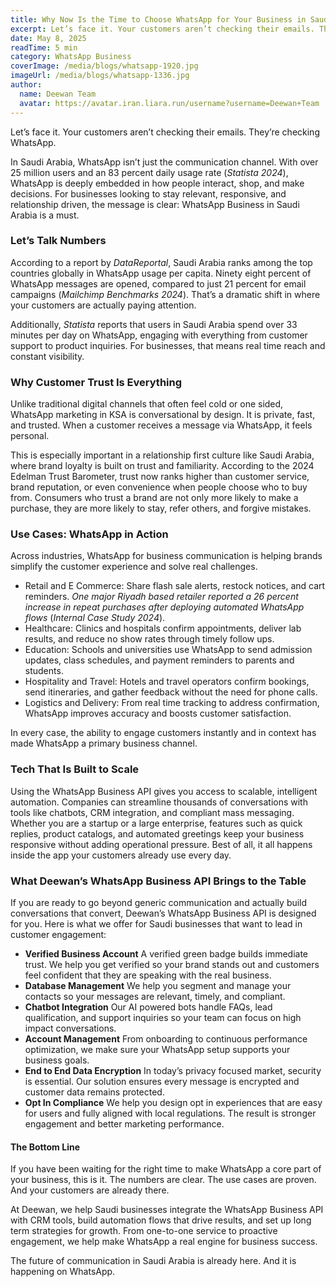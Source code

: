 ```yaml
---
title: Why Now Is the Time to Choose WhatsApp for Your Business in Saudi Arabia
excerpt: Let’s face it. Your customers aren’t checking their emails. They’re checking WhatsApp.
date: May 8, 2025
readTime: 5 min
category: WhatsApp Business
coverImage: /media/blogs/whatsapp-1920.jpg
imageUrl: /media/blogs/whatsapp-1336.jpg
author:
  name: Deewan Team
  avatar: https://avatar.iran.liara.run/username?username=Deewan+Team
---
```


Let’s face it. Your customers aren’t checking their emails. They’re checking WhatsApp.

In Saudi Arabia, WhatsApp isn’t just the communication channel. With over 25 million users and an 83 percent daily usage rate (_Statista 2024_), WhatsApp is deeply embedded in how people interact, shop, and make decisions. For businesses looking to stay relevant, responsive, and relationship driven, the message is clear: WhatsApp Business in Saudi Arabia is a must.

### Let’s Talk Numbers

According to a report by _DataReportal_, Saudi Arabia ranks among the top countries globally in WhatsApp usage per capita. Ninety eight percent of WhatsApp messages are opened, compared to just 21 percent for email campaigns (_Mailchimp Benchmarks 2024_). That’s a dramatic shift in where your customers are actually paying attention.

Additionally, _Statista_ reports that users in Saudi Arabia spend over 33 minutes per day on WhatsApp, engaging with everything from customer support to product inquiries. For businesses, that means real time reach and constant visibility.

### Why Customer Trust Is Everything

Unlike traditional digital channels that often feel cold or one sided, WhatsApp marketing in KSA is conversational by design. It is private, fast, and trusted. When a customer receives a message via WhatsApp, it feels personal.

This is especially important in a relationship first culture like Saudi Arabia, where brand loyalty is built on trust and familiarity. According to the 2024 Edelman Trust Barometer, trust now ranks higher than customer service, brand reputation, or even convenience when people choose who to buy from. Consumers who trust a brand are not only more likely to make a purchase, they are more likely to stay, refer others, and forgive mistakes.

### Use Cases: WhatsApp in Action

Across industries, WhatsApp for business communication is helping brands simplify the customer experience and solve real challenges.

* Retail and E Commerce: Share flash sale alerts, restock notices, and cart reminders. _One major Riyadh based retailer reported a 26 percent increase in repeat purchases after deploying automated WhatsApp flows_ (_Internal Case Study 2024_).
* Healthcare: Clinics and hospitals confirm appointments, deliver lab results, and reduce no show rates through timely follow ups.
* Education: Schools and universities use WhatsApp to send admission updates, class schedules, and payment reminders to parents and students.
* Hospitality and Travel: Hotels and travel operators confirm bookings, send itineraries, and gather feedback without the need for phone calls.
* Logistics and Delivery: From real time tracking to address confirmation, WhatsApp improves accuracy and boosts customer satisfaction.

In every case, the ability to engage customers instantly and in context has made WhatsApp a primary business channel.

### Tech That Is Built to Scale

Using the WhatsApp Business API gives you access to scalable, intelligent automation. Companies can streamline thousands of conversations with tools like chatbots, CRM integration, and compliant mass messaging. Whether you are a startup or a large enterprise, features such as quick replies, product catalogs, and automated greetings keep your business responsive without adding operational pressure. Best of all, it all happens inside the app your customers already use every day.

### What Deewan’s WhatsApp Business API Brings to the Table

If you are ready to go beyond generic communication and actually build conversations that convert, Deewan’s WhatsApp Business API is designed for you. Here is what we offer for Saudi businesses that want to lead in customer engagement:

* **Verified Business Account**
A verified green badge builds immediate trust. We help you get verified so your brand stands out and customers feel confident that they are speaking with the real business.
* **Database Management**
We help you segment and manage your contacts so your messages are relevant, timely, and compliant.
* **Chatbot Integration**
Our AI powered bots handle FAQs, lead qualification, and support inquiries so your team can focus on high impact conversations.
* **Account Management**
From onboarding to continuous performance optimization, we make sure your WhatsApp setup supports your business goals.
* **End to End Data Encryption**
In today’s privacy focused market, security is essential. Our solution ensures every message is encrypted and customer data remains protected.
* **Opt In Compliance**
We help you design opt in experiences that are easy for users and fully aligned with local regulations. The result is stronger engagement and better marketing performance.

#### The Bottom Line

If you have been waiting for the right time to make WhatsApp a core part of your business, this is it. The numbers are clear. The use cases are proven. And your customers are already there.

At Deewan, we help Saudi businesses integrate the WhatsApp Business API with CRM tools, build automation flows that drive results, and set up long term strategies for growth. From one-to-one service to proactive engagement, we help make WhatsApp a real engine for business success.

The future of communication in Saudi Arabia is already here. And it is happening on WhatsApp.